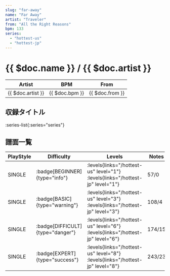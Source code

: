 ```yaml
---
slug: "far-away"
name: "Far Away"
artist: "Traveler"
from: "All the Right Reasons"
bpm: 133
series:
  - "hottest-us"
  - "hottest-jp"
---
```


# {{ $doc.name }} / {{ $doc.artist }}

|Artist|BPM|From|
|------|---|----|
|{{ $doc.artist }}|{{ $doc.bpm }}|{{ $doc.from }}|

## 収録タイトル

:series-list{:series="series"}

## 譜面一覧

|PlayStyle|Difficulty|Levels|Notes|Movie|
|---------|----------|------|-----|-----|
|SINGLE| :badge[BEGINNER]{type="info"}| :levels{links="/hottest-us" level="1"} :levels{links="/hottest-jp" level="1"}|57/0||
|SINGLE| :badge[BASIC]{type="warning"}| :levels{links="/hottest-us" level="3"} :levels{links="/hottest-jp" level="3"}|108/4||
|SINGLE| :badge[DIFFICULT]{type="danger"}| :levels{links="/hottest-us" level="6"} :levels{links="/hottest-jp" level="6"}|174/15||
|SINGLE| :badge[EXPERT]{type="success"}| :levels{links="/hottest-us" level="8"} :levels{links="/hottest-jp" level="8"}|243/23||
